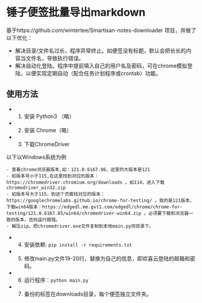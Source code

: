 # 锤子便签批量导出markdown

基于https://github.com/wintertee/Smartisan-notes-downloader 项目，并做了以下优化：

- 解决目录/文件名过长，程序异常终止。如便签没有标题，默认会把长长的内容当文件名，导致执行错误。
- 解决自动化登陆。程序中提前填入自己的用户名及密码，可在chrome模拟登陆，以便实现定期自动（配合任务计划程序或crontab）功能。

## 使用方法

- 1. 安装 Python3 （略）
- 2. 安装 Chrome（略）
- 3. 下载ChromeDriver

以下以Windows系统为例

	- 查看chrome浏览器版本,如：121.0.6167.86，这里的大版本是121
	- 如版本号小于115,在这里找到对应的版本：https://chromedriver.chromium.org/downloads 。如114，进入下载chromedriver_win32.zip
	- 如版本号大于115，到这个页面找对应的版本：https://googlechromelabs.github.io/chrome-for-testing/ 。我的是121版本，下载win64版本：https://edgedl.me.gvt1.com/edgedl/chrome/chrome-for-testing/121.0.6167.85/win64/chromedriver-win64.zip 。必须要下载和浏览器一致的版本，否则运行报错。
	- 解压zip，把chromedriver.exe文件复制到本地main.py同目录下。

- 4. 安装依赖: `pip install -r requirements.txt`
- 5. 修改main.py文件19-20行，替换为自己的信息，即欢喜云登陆的邮箱和密码。
- 6. 运行程序：`python main.py`
- 7. 备份的标签在downloads目录，每个便签独立文件夹。
